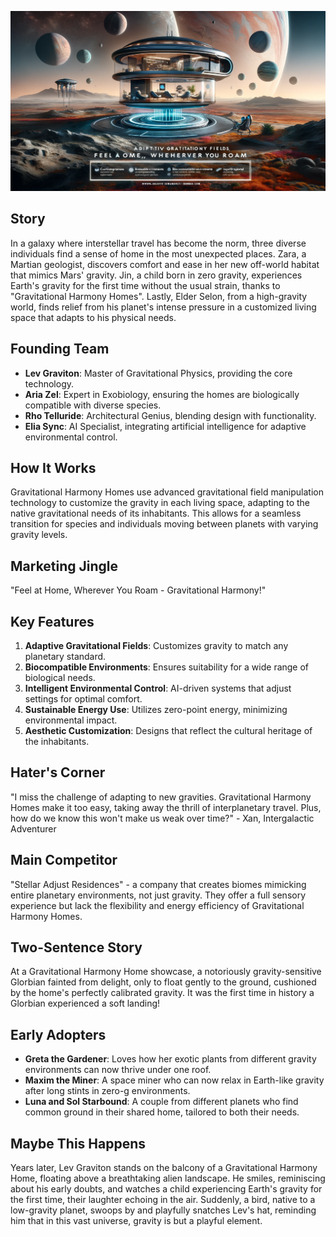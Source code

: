 ![Gravitational Harmony Homes](assets/14.png)

## Story

In a galaxy where interstellar travel has become the norm, three diverse individuals find a sense of home in the most unexpected places. Zara, a Martian geologist, discovers comfort and ease in her new off-world habitat that mimics Mars' gravity. Jin, a child born in zero gravity, experiences Earth's gravity for the first time without the usual strain, thanks to "Gravitational Harmony Homes". Lastly, Elder Selon, from a high-gravity world, finds relief from his planet's intense pressure in a customized living space that adapts to his physical needs.

## Founding Team

- **Lev Graviton**: Master of Gravitational Physics, providing the core technology.
- **Aria Zel**: Expert in Exobiology, ensuring the homes are biologically compatible with diverse species.
- **Rho Telluride**: Architectural Genius, blending design with functionality.
- **Elia Sync**: AI Specialist, integrating artificial intelligence for adaptive environmental control.

## How It Works

Gravitational Harmony Homes use advanced gravitational field manipulation technology to customize the gravity in each living space, adapting to the native gravitational needs of its inhabitants. This allows for a seamless transition for species and individuals moving between planets with varying gravity levels.

## Marketing Jingle

"Feel at Home, Wherever You Roam - Gravitational Harmony!"

## Key Features

1. **Adaptive Gravitational Fields**: Customizes gravity to match any planetary standard.
2. **Biocompatible Environments**: Ensures suitability for a wide range of biological needs.
3. **Intelligent Environmental Control**: AI-driven systems that adjust settings for optimal comfort.
4. **Sustainable Energy Use**: Utilizes zero-point energy, minimizing environmental impact.
5. **Aesthetic Customization**: Designs that reflect the cultural heritage of the inhabitants.

## Hater's Corner

"I miss the challenge of adapting to new gravities. Gravitational Harmony Homes make it too easy, taking away the thrill of interplanetary travel. Plus, how do we know this won't make us weak over time?" - Xan, Intergalactic Adventurer

## Main Competitor

"Stellar Adjust Residences" - a company that creates biomes mimicking entire planetary environments, not just gravity. They offer a full sensory experience but lack the flexibility and energy efficiency of Gravitational Harmony Homes.

## Two-Sentence Story

At a Gravitational Harmony Home showcase, a notoriously gravity-sensitive Glorbian fainted from delight, only to float gently to the ground, cushioned by the home's perfectly calibrated gravity. It was the first time in history a Glorbian experienced a soft landing!

## Early Adopters

- **Greta the Gardener**: Loves how her exotic plants from different gravity environments can now thrive under one roof.
- **Maxim the Miner**: A space miner who can now relax in Earth-like gravity after long stints in zero-g environments.
- **Luna and Sol Starbound**: A couple from different planets who find common ground in their shared home, tailored to both their needs.

## Maybe This Happens

Years later, Lev Graviton stands on the balcony of a Gravitational Harmony Home, floating above a breathtaking alien landscape. He smiles, reminiscing about his early doubts, and watches a child experiencing Earth's gravity for the first time, their laughter echoing in the air. Suddenly, a bird, native to a low-gravity planet, swoops by and playfully snatches Lev's hat, reminding him that in this vast universe, gravity is but a playful element.
